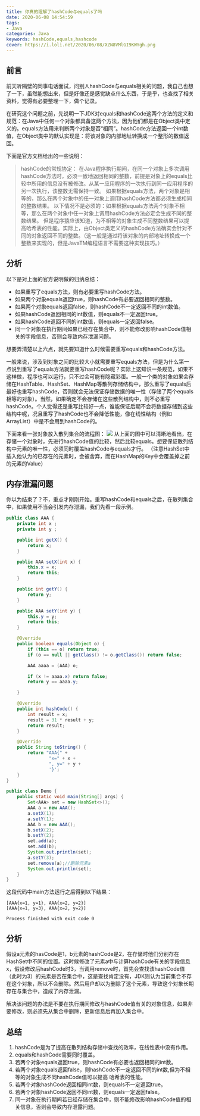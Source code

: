 ```yaml
---
title: 你真的理解了hashCode与equals了吗
date: 2020-06-08 14:54:59
tags:
- Java
categories: Java
keywords: hashCode,equals,hashcode
cover: https://i.loli.net/2020/06/08/XZN8VMlGI9KWYgh.png
---
```

## 前言
前天听隔壁的同事电话面试，问别人hashCode与equals相关的问题，我自己也想了一下，虽然能想出来，但是好像还是感觉缺点什么东西，于是乎，也查找了相关资料，觉得有必要整理一下，做个记录。

在研究这个问题之前，先说明一下JDK对equals和hashCode这两个方法的定义和规范：在Java中任何一个对象都具备这两个方法，因为他们都是在Object类中定义的。equals方法用来判断两个对象是否“相同”。hashCode方法返回一个int数值，在Object类中的默认实现是：将该对象的内部地址转换成一个整形的数值返回。

下面是官方文档给出的一些说明：
> hashCode的常规协定：
> 在Java程序执行期间，在同一个对象上多次调用hashCode方法时，必须一致地返回相同的整数，前提是对象上的equals比较中所用的信息没有被修改。从某一应用程序的一次执行到同一应用程序的另一次执行，该整数无需保持一致。
> 如果根据equals方法，两个对象是相等的，那么在两个对象中的任一对象上调用hashCode方法都必须生成相同的整数结果。
> 以下情况不是必须的：如果根据equals方法两个对象不相等，那么在两个对象中任一对象上调用hashCode方法必定会生成不同的整数结果。
> 但是程序猿应该知道，为不相等的对象生成不同整数结果可以提高哈希表的性能。实际上，由Object类定义的hashCode方法确实会针对不同的对象返回不同的整数。（这一般是通过将该对象的内部地址转换成一个整数来实现的，但是JavaTM编程语言不需要这种实现技巧。）

## 分析
以下是对上面的官方说明做的归纳总结：
* 如果重写了equals方法，则有必要重写hashCode方法。
* 如果两个对象equals返回true，则hashCode有必要返回相同的整数。
* 如果两个对象equals返回false，则hashCode不一定返回不同的int数值。
* 如果hashCode返回相同的int数值，则equals不一定返回true。
* 如果hashCode返回不同的int数值，则equals一定返回false。
* 同一个对象在执行期间如果已经存在集合中，则不能修改影响hashCode值相关的字段信息，否则会导致内存泄漏问题。

想要弄清楚以上六点，就先要知道什么时候需要重写equals和hashCode方法。

一般来说，涉及到对象之间的比较大小就需要重写equals方法，但是为什么第一点说到重写了equals方法就要重写hashCode呢？实际上这知识一条规范，如果不这样做，程序也可以运行，只不过会可能有隐藏彩蛋。一般一个类的对象如果会存储在HashTable、HashSet、HashMap等散列存储结构中，那么重写了equals后最好也重写hashCode，否则就会无法保证存储数据的唯一性（存储了两个equals相等的对象）。当然，如果确定不会存储在这些散列结构中，则不必重写hashCode。个人觉得还是重写比较好一点，谁能保证后期不会将数据存储到这些结构中呢，况且重写了hashCode也不会降低性能，像在线性结构（例如ArrayList）中是不会用到hashCode的。

下面来看一张对象放入散列集合的流程图：
![](https://i.loli.net/2020/06/08/uN9TGHs6agSKfpF.png)
从上面的图中可以清晰地看出，在存储一个对象时，先进行hashCode值的比较，然后比较equals。想要保证散列结构中元素的唯一性，必须同时覆盖hashCode与equals才行。
（注意HashSet中插入他认为的已存在的元素时，会被舍弃，而在HashMap的Key中会覆盖掉之前的元素的Value）

## 内存泄漏问题
你以为结束了？不，重点才刚刚开始。重写hashCode和equals之后，在散列集合中，如果使用不当会引发内存泄漏，我们先看一段示例。
```java
public class AAA {
    private int x ;
    private int y ;

    public int getX() {
        return x;
    }

    public AAA setX(int x) {
        this.x = x;
        return this;
    }

    public int getY() {
        return y;
    }

    public AAA setY(int y) {
        this.y = y;
        return this;
    }

    @Override
    public boolean equals(Object o) {
        if (this == o) return true;
        if (o == null || getClass() != o.getClass()) return false;

        AAA aaaa = (AAA) o;

        if (x != aaaa.x) return false;
        return y == aaaa.y;

    }

    @Override
    public int hashCode() {
        int result = x;
        result = 31 * result + y;
        return result;
    }

    @Override
    public String toString() {
        return "AAA{" +
                "x=" + x +
                ", y=" + y +
                '}';
    }
}
```
```java
public class Demo {
    public static void main(String[] args) {
        Set<AAA> set = new HashSet<>();
        AAA a = new AAA();
        a.setX(1);
        a.setY(1);
        AAA b = new AAA();
        b.setX(2);
        b.setY(2);
        set.add(a);
        set.add(b);
        System.out.println(set);
        a.setY(3);
        set.remove(a);//删除元素a
        System.out.println(set);
    }
}
```
这段代码中main方法运行之后得到以下结果：
```shell
[AAA{x=1, y=1}, AAA{x=2, y=2}]
[AAA{x=1, y=3}, AAA{x=2, y=2}]

Process finished with exit code 0
```

## 分析
假设a元素的hasCode是1，b元素的hashCode是2，在存储时他们分别存在HashSet中不同的位置。这时候修改了元素a中与计算hashCode有关的字段信息x，假设修改后hashCode时3，当调用remove时，首先会查找该hashCode值（此时为3）的元素是否在集合中，这是查找肯定没有，JDK则认为当前集合不存在这个对象，所以不会删除。然后用户却以为删除了这个元素，导致这个对象长期存在与集合中，造成了内存泄漏。

解决该问题的办法是不要在执行期间修改与hashCode值有关的对象信息，如果非要修改，则必须先从集合中删除，更新信息后再加入集合中。

## 总结
1. hashCode是为了提高在散列结构存储中查找的效率，在线性表中没有作用。
2. equals和hashCode需要同时覆盖。
3. 若两个对象equals返回true，则hashCode有必要也返回相同的int数。
4. 若两个对象equals返回false，则hashCode不一定返回不同的int数,但为不相等的对象生成不同hashCode值可以提高 哈希表的性能。
5. 若两个对象hashCode返回相同int数，则equals不一定返回true。
6. 若两个对象hashCode返回不同int数，则equals一定返回false。
7. 同一对象在执行期间若已经存储在集合中，则不能修改影响hashCode值的相关信息，否则会导致内存泄露问题。